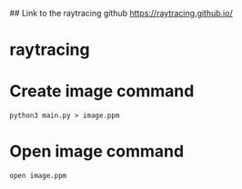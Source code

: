 ## Link to the raytracing github
https://raytracing.github.io/

# raytracing

# Create image command

`python3 main.py > image.ppm`

# Open image command

`open image.ppm`
